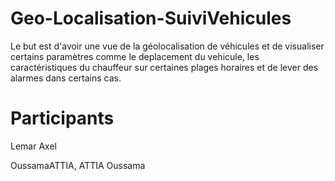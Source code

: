# Geo-Localisation-SuiviVehicules
Le but est d'avoir une vue de la géolocalisation de véhicules et de 
visualiser certains paramètres comme le deplacement du vehicule, les 
caractéristiques du chauffeur sur certaines plages horaires et de lever des 
alarmes dans certains cas.

# Participants

Lemar Axel

OussamaATTIA, ATTIA Oussama
